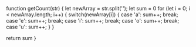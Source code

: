 function getCount(str) {
  let newArray = str.split('');
  let sum = 0
  for (let i = 0; i < newArray.length; i++) {
   switch(newArray[i]) {
       case 'a':
        sum++;
        break;
       case 'e':
        sum++;
        break;
       case 'i':
        sum++;
        break;
       case 'o':
        sum++;
        break;
       case 'u':
        sum++;
       }
    }
   
  return sum
}
  
